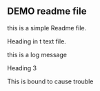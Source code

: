 ## DEMO readme file

this is a simple Readme file.

Heading in t text file.

this is a log message

Heading 3

This is bound to cause trouble
